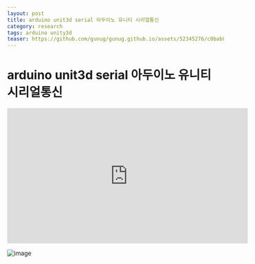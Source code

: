 ```yaml
---
layout: post
title: arduino unit3d serial 아두이노 유니티 시리얼통신
category: research
tags: arduino unity3d
teaser: https://github.com/gunug/gunug.github.io/assets/52345276/c0bab81d-0034-4dad-8784-e4532ab79430
---
```


# arduino unit3d serial 아두이노 유니티 시리얼통신

<iframe width="560" height="315" src="https://www.youtube.com/embed/uku84nPUXa8?si=M7Y5B4YrLqAJL-UD" title="YouTube video player" frameborder="0" allow="accelerometer; autoplay; clipboard-write; encrypted-media; gyroscope; picture-in-picture; web-share" allowfullscreen></iframe>

![image](https://github.com/gunug/gunug.github.io/assets/52345276/c0bab81d-0034-4dad-8784-e4532ab79430)

